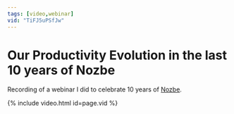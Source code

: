 ```yaml
---
tags: [video,webinar]
vid: "TiFJ5uPSfJw"
---
```


# Our Productivity Evolution in the last 10 years of Nozbe

Recording of a webinar I did to celebrate 10 years of [Nozbe][n].

{% include video.html id=page.vid %}

<!--More-->


[n]: https://nozbe.com/